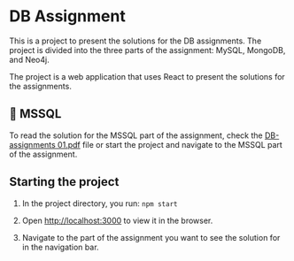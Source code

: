 # DB Assignment

This is a project to present the solutions for the DB assignments. The project is divided into the three parts of the assignment: MySQL, MongoDB, and Neo4j. 

The project is a web application that uses React to present the solutions for the assignments.

## 📌 MSSQL
To read the solution for the MSSQL part of the assignment, check the [DB-assignments 01.pdf](/DB-assignments%2001.pdf) file or start the project and navigate to the MSSQL part of the assignment.


## Starting the project

1. In the project directory, you run:  `npm start`

2. Open [http://localhost:3000](http://localhost:3000) to view it in the browser.

3. Navigate to the part of the assignment you want to see the solution for in the navigation bar.